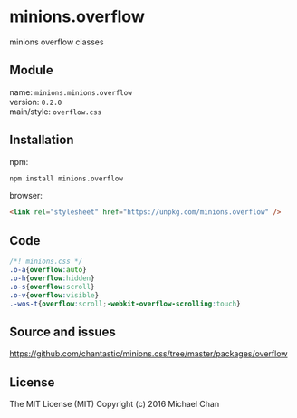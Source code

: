 # minions.overflow
minions overflow classes

## Module
name: `minions.minions.overflow`  
version: `0.2.0`  
main/style: `overflow.css`  

## Installation
npm:
```bash
npm install minions.overflow
```

browser:
```html
<link rel="stylesheet" href="https://unpkg.com/minions.overflow" />
```

## Code
```css
/*! minions.css */
.o-a{overflow:auto}
.o-h{overflow:hidden}
.o-s{overflow:scroll}
.o-v{overflow:visible}
.-wos-t{overflow:scroll;-webkit-overflow-scrolling:touch}

```

## Source and issues

https://github.com/chantastic/minions.css/tree/master/packages/overflow

## License

The MIT License (MIT)
Copyright (c) 2016 Michael Chan